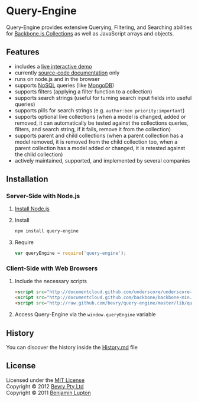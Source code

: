 # Query-Engine

Query-Engine provides extensive Querying, Filtering, and Searching abilities for [Backbone.js Collections](http://documentcloud.github.com/backbone/#Collection) as well as JavaScript arrays and objects.


## Features

* includes a [live interactive demo](http://bevry.github.com/query-engine/demo/)
* currently [source-code documentation](https://github.com/bevry/query-engine/blob/master/lib/query-engine.coffee#files) only
* runs on node.js and in the browser
* supports [NoSQL](http://www.mongodb.org/display/DOCS/Advanced+Queries) queries (like [MongoDB](http://www.mongodb.org/))
* supports filters (applying a filter function to a collection)
* supports search strings (useful for turning search input fields into useful queries)
* supports pills for search strings (e.g. `author:ben priority:important`)
* supports optional live collections (when a model is changed, added or removed, it can automatically be tested against the collections queries, filters, and search string, if it fails, remove it from the collection)
* supports parent and child collections (when a parent collection has a model removed, it is removed from the child collection too, when a parent collection has a model added or changed, it is retested against the child collection)
* actively maintained, supported, and implemented by several companies


## Installation

### Server-Side with Node.js

1. [Install Node.js](https://github.com/balupton/node/wiki/Installing-Node.js)

2. Install
	
	``` bash
	npm install query-engine
	```

3. Require

	``` javascript
	var queryEngine = require('query-engine');
	```


### Client-Side with Web Browsers

1. Include the necessary scripts
	
	``` html
	<script src="http://documentcloud.github.com/underscore/underscore-min.js"></script>
	<script src="http://documentcloud.github.com/backbone/backbone-min.js"></script>
	<script src="http://raw.github.com/bevry/query-engine/master/lib/query-engine.js"></script>
	```

2. Access Query-Engine via the `window.queryEngine` variable



## History

You can discover the history inside the [History.md](https://github.com/bevry/query-engine/blob/master/History.md#files) file



## License

Licensed under the [MIT License](http://creativecommons.org/licenses/MIT/)
<br/>Copyright &copy; 2012 [Bevry Pty Ltd](http://bevry.me)
<br/>Copyright &copy; 2011 [Benjamin Lupton](http://balupton.com)
